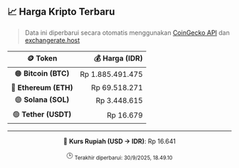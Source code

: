 

<!-- HARGA_KRIPTO -->
## 📈 Harga Kripto Terbaru

> Data ini diperbarui secara otomatis menggunakan [CoinGecko API](https://www.coingecko.com/) dan [exchangerate.host](https://exchangerate.host/)

<div align="center">

| 🪙 Token | 💰 Harga (IDR) |
|:------:|---------------:|
| 🟠 **Bitcoin (BTC)**   | Rp 1.885.491.475 |
| 🔵 **Ethereum (ETH)**  | Rp 69.518.271 |
| 🟣 **Solana (SOL)**    | Rp 3.448.615 |
| 🟢 **Tether (USDT)**   | Rp 16.679 |

---

💱 **Kurs Rupiah (USD → IDR)**: Rp 16.641

🕒 <sub>Terakhir diperbarui: 30/9/2025, 18.49.10</sub>

</div>
<!-- /HARGA_KRIPTO -->